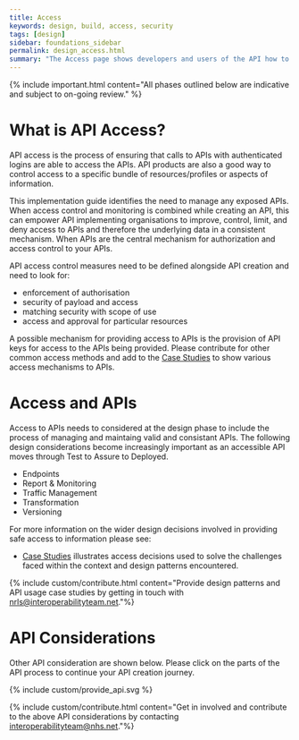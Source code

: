 ```yaml
---
title: Access
keywords: design, build, access, security
tags: [design]
sidebar: foundations_sidebar
permalink: design_access.html
summary: "The Access page shows developers and users of the API how to access and call the API"
---
```


{% include important.html content="All phases outlined below are indicative and subject to on-going review." %}

# What is API Access?

API access is the process of ensuring that calls to APIs with authenticated logins are able to access the APIs. API products are also a good way to control access to a specific bundle of resources/profiles or aspects of information.

This implementation guide identifies the need to manage any exposed APIs. When access control and monitoring is combined while creating an API, this can empower API implementing organisations to improve, control, limit, and deny access to APIs and therefore the underlying data in a consistent mechanism. When APIs are the central mechanism for authorization and access control to your APIs. 

API access control measures need to be defined alongside API creation and need to look for:
- enforcement of authorisation
- security of payload and access
- matching security with scope of use
- access and approval for particular resources

A possible mechanism for providing access to APIs is the provision of API keys for access to the APIs being provided. Please contribute for other common access methods and add to the [Case Studies](/engage_case_studies.html) to show various access mechanisms to APIs.

# Access and APIs

Access to APIs needs to considered at the design phase to include the process of managing and maintaing valid and consistant APIs. The following design considerations become increasingly important as an accessible API moves through Test to Assure to Deployed.

- Endpoints
- Report & Monitoring
- Traffic Management
- Transformation
- Versioning

For more information on the wider design decisions involved in providing safe access to information please see: 

- [Case Studies](/engage_case_studies.html) illustrates access decisions used to solve the challenges faced within the context and design patterns encountered.


{% include custom/contribute.html content="Provide design patterns and API usage case studies by getting in touch with [nrls@interoperabilityteam.net](mailto:nrls@interoperabilityteam.net)."%}

# API Considerations

Other API consideration are shown below. Please click on the parts of the API process to continue your API creation journey.

{% include custom/provide_api.svg %}

{% include custom/contribute.html content="Get in involved and contribute to the above API considerations by contacting [interoperabilityteam@nhs.net](mailto:interoperabilityteam@nhs.net)."%}
